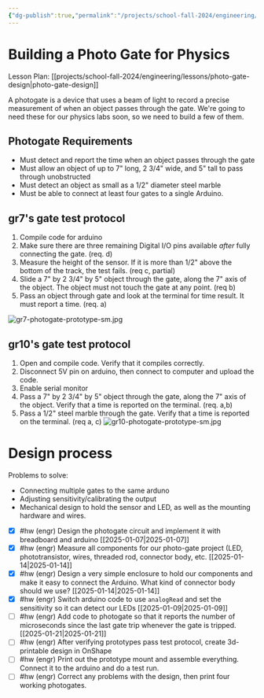 ```yaml
---
{"dg-publish":true,"permalink":"/projects/school-fall-2024/engineering/engineering-projects/photo-gate-project/"}
---
```



# Building a Photo Gate for Physics

Lesson Plan: [[projects/school-fall-2024/engineering/lessons/photo-gate-design\|photo-gate-design]]

A photogate is a device that uses a beam of light to record a precise measurement of when an object passes through the gate. We're going to need these for our physics labs soon, so we need to build a few of them.

## Photogate Requirements

- Must detect and report the time when an object passes through the gate
- Must allow an object of up to 7" long, 2 3/4" wide, and 5" tall to pass through unobstructed
- Must detect an object as small as a 1/2" diameter steel marble
- Must be able to connect at least four gates to a single Arduino.

## gr7's gate test protocol

1. Compile code for arduino
2. Make sure there are three remaining Digital I/O pins available *after* fully connecting the gate. (req. d) 
3. Measure the height of the sensor. If it is more than 1/2" above the bottom of the track, the test fails. (req c, partial)
4. Slide a 7" by 2 3/4" by 5" object through the gate, along the 7" axis of the object. The object must not touch the gate at any point. (req b)
5. Pass an object through gate and look at the terminal for time result. It must report a time. (req. a)

![gr7-photogate-prototype-sm.jpg](/img/user/projects/school-fall-2024/engineering/engineering-projects/_resources/gr7-photogate-prototype-sm.jpg)
## gr10's gate test protocol

1. Open and compile code. Verify that it compiles correctly.
2. Disconnect 5V pin on arduino, then connect to computer and upload the code.
3. Enable serial monitor
4. Pass a  7" by 2 3/4" by 5" object through the gate, along the 7" axis of the object. Verify that a time is reported on the terminal. (req. a,b)
5. Pass a 1/2" steel marble through the gate. Verify that a time is reported on the terminal. (req a, c)
![gr10-photogate-prototype-sm.jpg](/img/user/projects/school-fall-2024/engineering/engineering-projects/_resources/gr10-photogate-prototype-sm.jpg)
# Design process

Problems to solve:
- Connecting multiple gates to the same arduno
- Adjusting sensitivity/calibrating the output
- Mechanical design to hold the sensor and LED, as well as the mounting hardware and wires.

- [x] #hw (engr) Design the photogate circuit and implement it with breadboard and arduino [[2025-01-07\|2025-01-07]]
- [x] #hw (engr) Measure all components for our photo-gate project (LED, phototransistor, wires, threaded rod, connector body, etc. [[2025-01-14\|2025-01-14]]
- [x] #hw (engr) Design a very simple enclosure to hold our components and make it easy to connect the Arduino. What kind of connector body should we use? [[2025-01-14\|2025-01-14]]
- [x] #hw (engr) Switch arduino code to use `analogRead` and set the sensitivity so it can detect our LEDs [[2025-01-09\|2025-01-09]]
- [ ] #hw (engr) Add code to photogate so that it reports the number of microseconds since the last gate trip whenever the gate is tripped. [[2025-01-21\|2025-01-21]]
- [ ] #hw (engr) After verifying prototypes pass test protocol, create 3d-printable design in OnShape
- [ ] #hw (engr) Print out the prototype mount and assemble everything. Connect it to the arduino and do a test run.
- [ ] #hw (engr) Correct any problems with the design, then print four working photogates.
